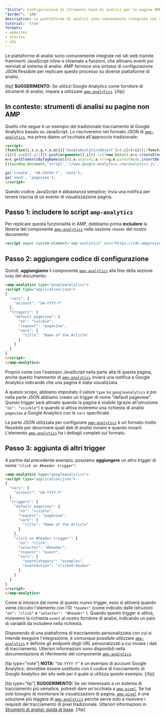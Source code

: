 ```yaml
---
"$title": Configurazione di strumenti base di analisi per le pagine AMP
"$order": '100'
description: Le piattaforme di analisi sono comunemente integrate nei siti web tramite frammenti JavaScript inline e chiamate a funzioni, che attivano eventi poi reinviati al sistema di analisi.
tutorial: 'true'
formats:
- websites
- stories
- ads
---
```


Le piattaforme di analisi sono comunemente integrate nei siti web tramite frammenti JavaScript inline e chiamate a funzioni, che attivano eventi poi reinviati al sistema di analisi. AMP fornisce una sintassi di configurazione JSON flessibile per replicare questo processo su diverse piattaforme di analisi.

[tip] **SUGGERIMENTO:** Se utilizzi Google Analytics come fornitore di strumenti di analisi, impara a utilizzare [`amp-analytics`](../../../documentation/components/reference/amp-analytics.md). [/tip]

## In contesto: strumenti di analisi su pagine non AMP

Quello che segue è un esempio del tradizionale tracciamento di Google Analytics basato su JavaScript. Lo riscriveremo nel formato JSON di [`amp-analytics`](../../../documentation/components/reference/amp-analytics.md), ma prima diamo un'occhiata all'approccio tradizionale:

```html
<script>
(function(i,s,o,g,r,a,m){i['GoogleAnalyticsObject']=r;i[r]=i[r]||function(){
(i[r].q=i[r].q||[]).push(arguments)},i[r].l=1*new Date();a=s.createElement(o),
m=s.getElementsByTagName(o)[0];a.async=1;a.src=g;m.parentNode.insertBefore(a,m)
})(window,document,'script','//www.google-analytics.com/analytics.js','ga');

ga('create', 'UA-XXXXX-Y', 'auto');
ga('send', 'pageview');
</script>
```

Questo codice JavaScript è abbastanza semplice; invia una notifica per tenere traccia di un evento di visualizzazione pagina.

## Passo 1: includere lo script `amp-analytics`

Per replicare questa funzionalità in AMP, dobbiamo prima **includere** la libreria del componente [`amp-analytics`](../../../documentation/components/reference/amp-analytics.md) nella sezione `<head>` del nostro documento:

```html
<script async custom-element="amp-analytics" src="https://cdn.ampproject.org/v0/amp-analytics-0.1.js"></script>
```

## Passo 2: aggiungere codice di configurazione

Quindi, **aggiungiamo** il componente [`amp-analytics`](../../../documentation/components/reference/amp-analytics.md) alla fine della sezione `body` del documento:

```html
<amp-analytics type="googleanalytics">
<script type="application/json">
{
  "vars": {
    "account": "UA-YYYY-Y"
  },
  "triggers": {
    "default pageview": {
      "on": "visible",
      "request": "pageview",
      "vars": {
        "title": "Name of the Article"
      }
    }
  }
}
</script>
</amp-analytics>
```

Proprio come con l'esempio JavaScript nella parte alta di questa pagina, anche questo frammento di [`amp-analytics`](../../../documentation/components/reference/amp-analytics.md) invierà una notifica a Google Analytics indicando che una pagina è stata visualizzata.

A questo scopo, abbiamo impostato il valore `type` su `googleanalytics` e poi nella parte JSON abbiamo creato un trigger di nome "default pageview". Questo trigger sarà attivato quando la pagina è visibile (grazie all'istruzione `"on": "visible"`) e quando si attiva invieremo una richiesta di analisi `pageview` a Google Analytics con le `vars` specificate.

La parte JSON utilizzata per configurare [`amp-analytics`](../../../documentation/components/reference/amp-analytics.md) è un formato molto flessibile per descrivere quali dati di analisi inviare e quando inviarli. L'elemento [`amp-analytics`](../../../documentation/components/reference/amp-analytics.md) ha i dettagli completi sul formato.

## Passo 3: aggiunta di altri trigger

A partire dal precedente esempio, possiamo **aggiungere** un altro trigger di nome `"click on #header trigger"`:

```html
<amp-analytics type="googleanalytics">
<script type="application/json">
{
  "vars": {
    "account": "UA-YYYY-Y"
  },
  "triggers": {
    "default pageview": {
      "on": "visible",
      "request": "pageview",
      "vars": {
        "title": "Name of the Article"
      }
    },
    "click on #header trigger": {
      "on": "click",
      "selector": "#header",
      "request": "event",
      "vars": {
        "eventCategory": "examples",
        "eventAction": "clicked-header"
      }
    }
  }
}
</script>
</amp-analytics>
```

Come si intuisce dal nome di questo nuovo trigger, esso si attiverà quando viene cliccato l'elemento con l'ID `"header"` (come indicato dalle istruzioni `"on": "click"` e `"selector": "#header"` ). Quando questo trigger si attiva, invieremo la richiesta `event` al nostro fornitore di analisi, indicando un paio di variabili da includere nella richiesta.

Disponendo di una piattaforma di tracciamento personalizzata con cui si intende eseguire l'integrazione, è comunque possibile utilizzare [`amp-analytics`](../../../documentation/components/reference/amp-analytics.md) e definire gli endpoint degli URL personalizzati a cui inviare i dati di tracciamento. Ulteriori informazioni sono disponibili nella documentazione di riferimento del componente [`amp-analytics`](../../../documentation/components/reference/amp-analytics.md).

[tip type="note"] **NOTA:** `“UA-YYYY-Y”` è un esempio di account Google Analytics; dovrebbe essere sostituito con il codice di tracciamento di Google Analytics del sito web per il quale si utilizza questo esempio. [/tip]

[tip type="tip"] **SUGGERIMENTO:** Se sei interessato a un sistema di tracciamento più semplice, potresti dare un'occhiata a [`amp-pixel`](../../../documentation/components/reference/amp-pixel.md). Se hai solo bisogno di monitorare le visualizzazioni di pagina, [`amp-pixel`](../../../documentation/components/reference/amp-pixel.md) è una soluzione più leggera di [`amp-analytics`](../../../documentation/components/reference/amp-analytics.md) perché serve solo a risolvere i requisiti del tracciamento di pixel tradizionale. Ulteriori informazioni in [Strumenti di analisi: guida di base](../../../documentation/guides-and-tutorials/optimize-measure/configure-analytics/analytics_basics.md). [/tip]
